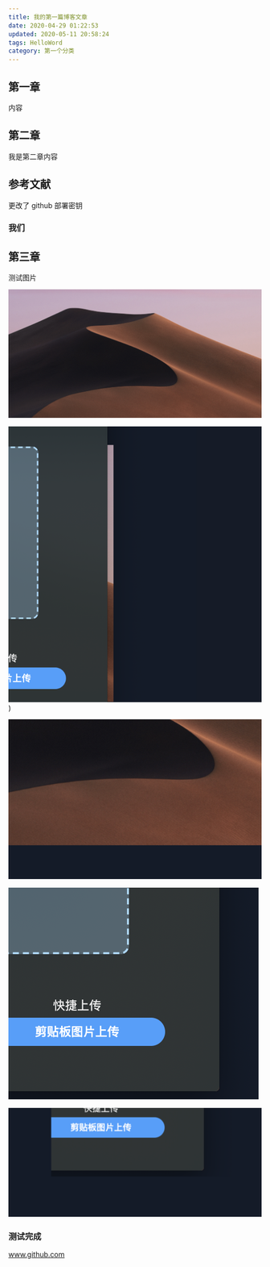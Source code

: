 ```yaml
---
title: 我的第一篇博客文章
date: 2020-04-29 01:22:53
updated: 2020-05-11 20:58:24
tags: HelloWord
category: 第一个分类
---
```

<!-- comments: true -->
## 第一章

内容

## 第二章

我是第二章内容

## 参考文献

更改了 github 部署密钥


### 我们





## 第三章

测试图片



![image-20200430050106190](https://raw.githubusercontent.com/zenchen3331/picbed/master/20200430050106.png)






![image](https://raw.githubusercontent.com/zenchen3331/picbed/master/20200430050929.png))





![](https://raw.githubusercontent.com/zenchen3331/picbed/master/20200430051115.png)

![](https://raw.githubusercontent.com/zenchen3331/picbed/master/20200430051146.png)





![image-20200430051331133](https://raw.githubusercontent.com/zenchen3331/picbed/master/image-20200430051331133.png)

### 测试完成









www.github.com



